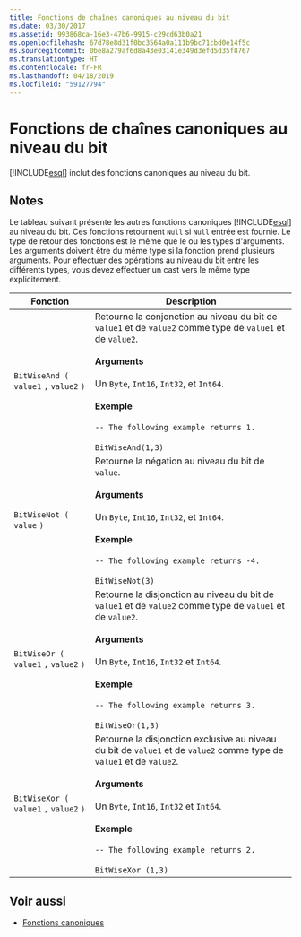 ```yaml
---
title: Fonctions de chaînes canoniques au niveau du bit
ms.date: 03/30/2017
ms.assetid: 993868ca-16e3-47b6-9915-c29cd63b0a21
ms.openlocfilehash: 67d78e8d31f0bc3564a0a111b9bc71cbd0e14f5c
ms.sourcegitcommit: 0be8a279af6d8a43e03141e349d3efd5d35f8767
ms.translationtype: HT
ms.contentlocale: fr-FR
ms.lasthandoff: 04/18/2019
ms.locfileid: "59127794"
---
```

# <a name="bitwise-canonical-functions"></a>Fonctions de chaînes canoniques au niveau du bit
[!INCLUDE[esql](../../../../../../includes/esql-md.md)] inclut des fonctions canoniques au niveau du bit.  
  
## <a name="remarks"></a>Notes  
 Le tableau suivant présente les autres fonctions canoniques [!INCLUDE[esql](../../../../../../includes/esql-md.md)] au niveau du bit. Ces fonctions retournent `Null` si `Null` entrée est fournie. Le type de retour des fonctions est le même que le ou les types d'arguments. Les arguments doivent être du même type si la fonction prend plusieurs arguments. Pour effectuer des opérations au niveau du bit entre les différents types, vous devez effectuer un cast vers le même type explicitement.  
  
|Fonction|Description|  
|--------------|-----------------|  
|`BitWiseAnd (` `value1` `,`  `value2` `)`|Retourne la conjonction au niveau du bit de `value1` et de `value2` comme type de `value1` et de `value2`.<br /><br /> **Arguments**<br /><br /> Un `Byte`, `Int16`, `Int32`, et `Int64`.<br /><br /> **Exemple**<br /><br /> `-- The following example returns 1.`<br /><br /> `BitWiseAnd(1,3)`|  
|`BitWiseNot (` `value` `)`|Retourne la négation au niveau du bit de `value`.<br /><br /> **Arguments**<br /><br /> Un `Byte`, `Int16`, `Int32`, et `Int64`.<br /><br /> **Exemple**<br /><br /> `-- The following example returns -4.`<br /><br /> `BitWiseNot(3)`|  
|`BitWiseOr (` `value1` `,`  `value2` `)`|Retourne la disjonction au niveau du bit de `value1` et de `value2` comme type de `value1` et de `value2`.<br /><br /> **Arguments**<br /><br /> Un `Byte`, `Int16`, `Int32` et `Int64`.<br /><br /> **Exemple**<br /><br /> `-- The following example returns 3.`<br /><br /> `BitWiseOr(1,3)`|  
|`BitWiseXor (` `value1` `,`  `value2` `)`|Retourne la disjonction exclusive au niveau du bit de `value1` et de `value2` comme type de `value1` et de `value2`.<br /><br /> **Arguments**<br /><br /> Un `Byte`, `Int16`, `Int32` et `Int64`.<br /><br /> **Exemple**<br /><br /> `-- The following example returns 2.`<br /><br /> `BitWiseXor (1,3)`|  
  
## <a name="see-also"></a>Voir aussi

- [Fonctions canoniques](../../../../../../docs/framework/data/adonet/ef/language-reference/canonical-functions.md)

